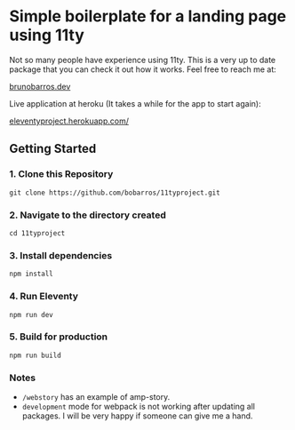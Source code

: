 # Simple boilerplate for a landing page using 11ty

Not so many people have experience using 11ty. This is a very up to date package that you can check it out how it works. Feel free to reach me at:  
  
[brunobarros.dev](https:://brunobarros.dev)  
  
Live application at heroku (It takes a while for the app to start again):  
  
[eleventyproject.herokuapp.com/](https://eleventyproject.herokuapp.com/)


## Getting Started

### 1. Clone this Repository

```
git clone https://github.com/bobarros/11typroject.git

```

### 2. Navigate to the directory created

```
cd 11typroject
```

### 3. Install dependencies

```
npm install
```

### 4. Run Eleventy

```
npm run dev
```

### 5. Build for production

```
npm run build
```

### Notes

* `/webstory` has an example of amp-story.
* `development` mode for webpack is not working after updating all packages. I will be very happy if someone can give me a hand.
